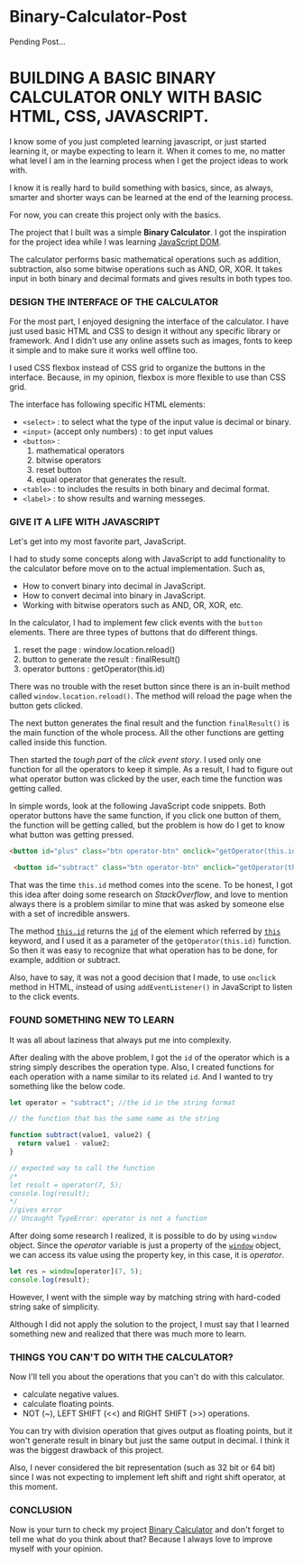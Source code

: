 # Binary-Calculator-Post
Pending Post...

# BUILDING A BASIC BINARY CALCULATOR ONLY WITH BASIC HTML, CSS, JAVASCRIPT.

I know some of you just completed learning javascript, or just started learning it, or maybe expecting to learn it. When it comes to me, no matter what level I am in the learning process when I get the project ideas to work with. 

I know it is really hard to build something with basics, since, as always, smarter and shorter ways can be learned at the end of the learning process.

For now, you can create this project only with the basics.

The project that I built was a simple **Binary Calculator**. I got the inspiration for the project idea while I was learning [JavaScript DOM](https://developer.mozilla.org/en-US/docs/Web/API/Document_Object_Model/Introduction "Introduction to the DOM - MDN"). 

The calculator performs basic mathematical operations such as addition, subtraction, also some bitwise operations such as AND, OR, XOR. It takes input in both binary and decimal formats and gives results in both types too.


### DESIGN THE INTERFACE OF THE CALCULATOR

For the most part, I enjoyed designing the interface of the calculator. I have just used basic HTML and CSS to design it without any specific library or framework. And I didn't use any online assets such as images, fonts to keep it simple and to make sure it works well offline too.

I used CSS flexbox instead of CSS grid to organize the buttons in the interface. Because, in my opinion, flexbox is more flexible to use than CSS grid.

The interface has following specific HTML elements:
* `<select>` : to select what the type of the input value is decimal or binary.
* `<input>` (accept only numbers) : to get input values
* `<button>` : 
  1. mathematical operators
  1. bitwise operators
  1. reset button 
  1. equal operator that generates the result. 
* `<table>` : to includes the results in both binary and decimal format.
* `<label>` : to show results and warning messeges.


### GIVE IT A LIFE WITH JAVASCRIPT 

Let's get into my most favorite part, JavaScript. 

I had to study some concepts along with JavaScript to add functionality to the calculator before move on to the actual implementation. Such as, 
* How to convert binary into decimal in JavaScript.
* How to convert decimal into binary in JavaScript.
* Working with bitwise operators such as AND, OR, XOR, etc.

In the calculator, I had to implement few click events with the `button` elements. There are three types of buttons that do different things.

1. reset the page : window.location.reload()
1. button to generate the result : finalResult()
1. operator buttons : getOperator(this.id)


There was no trouble with the reset button since there is an in-built method called `window.location.reload()`. The method will reload the page when the button gets clicked. 

The next button generates the final result and the function `finalResult()` is the main function of the whole process. All the other functions are getting called inside this function.

Then started the *tough part* of the *click event story*. I used only one function for all the operators to keep it simple. As a result, I had to figure out what operator button was clicked by the user, each time the function was getting called. 

In simple words, look at the following JavaScript code snippets. Both operator buttons have the same function, if you click one button of them, the function will be getting called, but the problem is how do I get to know what button was getting pressed.
 
```html
<button id="plus" class="btn operator-btn" onclick="getOperator(this.id)">+</button> <!--plus-->

 <button id="subtract" class="btn operator-btn" onclick="getOperator(this.id)">-</button> <!--subtract-->
```

That was the time `this.id` method comes into the scene. To be honest, I got this idea after doing some research on *StackOverflow*, and love to mention always there is a problem similar to mine that was asked by someone else with a set of incredible answers.

The method [`this.id`](https://developer.mozilla.org/en-US/docs/Web/API/Element/id "Element.id - MDN") returns the [`id`](https://developer.mozilla.org/en-US/docs/Web/HTML/Global_attributes/id "id - MDN") of the element which referred by [`this`](https://developer.mozilla.org/en-US/docs/Web/JavaScript/Reference/Operators/this "this - MDN") keyword, and I used it as a parameter of the `getOperator(this.id)` function. So then it was easy to recognize that what operation has to be done, for example, addition or subtract.

Also, have to say, it was not a good decision that I made, to use `onclick` method in HTML, instead of using `addEventListener()` in JavaScript to listen to the click events.


### FOUND SOMETHING NEW TO LEARN

It was all about laziness that always put me into complexity. 

After dealing with the above problem, I got the `id` of the operator which is a string simply describes the operation type. Also, I created functions for each operation with a name similar to its related `id`. And I wanted to try something like the below code.

```javascript
let operator = "subtract"; //the id in the string format

// the function that has the same name as the string 

function subtract(value1, value2) {
  return value1 - value2;
}

// expected way to call the function 
/*  
let result = operator(7, 5); 
console.log(result); 
*/
//gives error  
// Uncaught TypeError: operator is not a function 

```

After doing some research I realized, it is possible to do by using `window` object. Since the *operator* variable is just a property of the [`window`](https://developer.mozilla.org/en-US/docs/Web/API/Window "Window - MDN") object, we can access its value using the property key, in this case, it is *operator*.

```javascript
let res = window[operator](7, 5);
console.log(result);
```

However, I went with the simple way by matching string with hard-coded string sake of simplicity. 

Although I did not apply the solution to the project, I must say that I learned something new and realized that there was much more to learn. 


### THINGS YOU CAN'T DO WITH THE CALCULATOR?

Now I'll tell you about the operations that you can't do with this calculator. 
* calculate negative values.
* calculate floating points.
* NOT (~), LEFT SHIFT (<<) and RIGHT SHIFT (>>) operations.

You can try with division operation that gives output as floating points, but it won't generate result in binary but just the same output in decimal. I think it was the biggest drawback of this project. 

Also, I never considered the bit representation (such as 32 bit or 64 bit) since I was not expecting to implement left shift and right shift operator, at this moment.


### CONCLUSION

Now is your turn to check my project [Binary Calculator](https://codepen.io/MkDay/pen/zYdOGjm "Binary Calculator Project") and don't forget to tell me what do you think about that? Because I always love to improve myself with your opinion.
